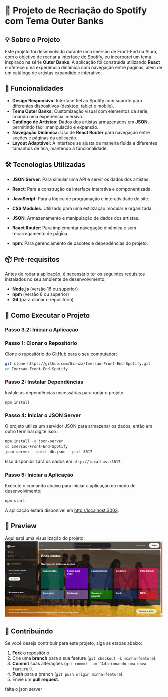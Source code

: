 # 🎵 Projeto de Recriação do Spotify com Tema Outer Banks





## 💡 Sobre o Projeto

Este projeto foi desenvolvido durante uma imersão de Front-End na Alura, com o objetivo de recriar a interface do Spotify, eu incorporei um tema inspirado na série **Outer Banks**. A aplicação foi construída utilizando **React** e oferece uma experiência dinâmica com navegação entre páginas, além de um catálogo de artistas expandido e interativo.

## 🚀 Funcionalidades

- **Design Responsivo:** Interface fiel ao Spotify com suporte para diferentes dispositivos (desktop, tablet e mobile).
- **Tema Outer Banks:** Customização visual com elementos da série, criando uma experiência imersiva.
- **Catálogo de Artistas:** Dados dos artistas armazenados em **JSON**, permitindo fácil manipulação e expansão.
- **Navegação Dinâmica:** Uso de **React Router** para navegação entre seções e páginas da aplicação.
- **Layout Adaptável:** A interface se ajusta de maneira fluida a diferentes tamanhos de tela, mantendo a funcionalidade.

## 🛠️ Tecnologias Utilizadas

- **JSON Server**: Para simular uma API e servir os dados dos artistas.

- **React**: Para a construção da interface interativa e componentizada.
- **JavaScript**: Para a lógica de programação e interatividade do site.
- **CSS Modules**: Utilizado para uma estilização modular e organizada.
- **JSON**: Armazenamento e manipulação de dados dos artistas.
- **React Router**: Para implementar navegação dinâmica e sem recarregamento de página.
- **npm**: Para gerenciamento de pacotes e dependências do projeto.

## 📦 Pré-requisitos

Antes de rodar a aplicação, é necessário ter os seguintes requisitos instalados no seu ambiente de desenvolvimento:

- **Node.js** (versão 16 ou superior)
- **npm** (versão 8 ou superior)
- **Git** (para clonar o repositório)

## 🔧 Como Executar o Projeto


### Passo 3.2: Iniciar a Aplicação

### Passo 1: Clonar o Repositório

Clone o repositório do GitHub para o seu computador:

```bash
git clone https://github.com/Gianzx/Imersao-Front-End-Spotify.git
cd Imersao-Front-End-Spotify
```

### Passo 2: Instalar Dependências

Instale as dependências necessárias para rodar o projeto:

```bash
npm install
```

### Passo 4: Iniciar o JSON Server
O projeto utiliza um servidor JSON para armazenar os dados,
então em outro terminal digite isso :

```bash
npm install -g json-server
cd Imersao-Front-End-Spotify
json-server --watch db.json --port 3017
```

Isso disponibilizará os dados em `http://localhost:3017`. 


### Passo 5: Iniciar a Aplicação

Execute o comando abaixo para iniciar a aplicação no modo de desenvolvimento:

```bash
npm start
```

A aplicação estará disponível em [http://localhost:3003](http://localhost:3003).

## 📸 Preview

Aqui está uma visualização do projeto:
![preview](preview/previeww.png)



## 🤝 Contribuindo

Se você deseja contribuir para este projeto, siga as etapas abaixo:

1. **Fork** o repositório.
2. Crie uma **branch** para a sua feature (`git checkout -b minha-feature`).
3. **Commit** suas alterações (`git commit -am 'Adicionando uma nova feature'`).
4. **Push** para a branch (`git push origin minha-feature`).
5. Envie um **pull request**.

falta o json server 


